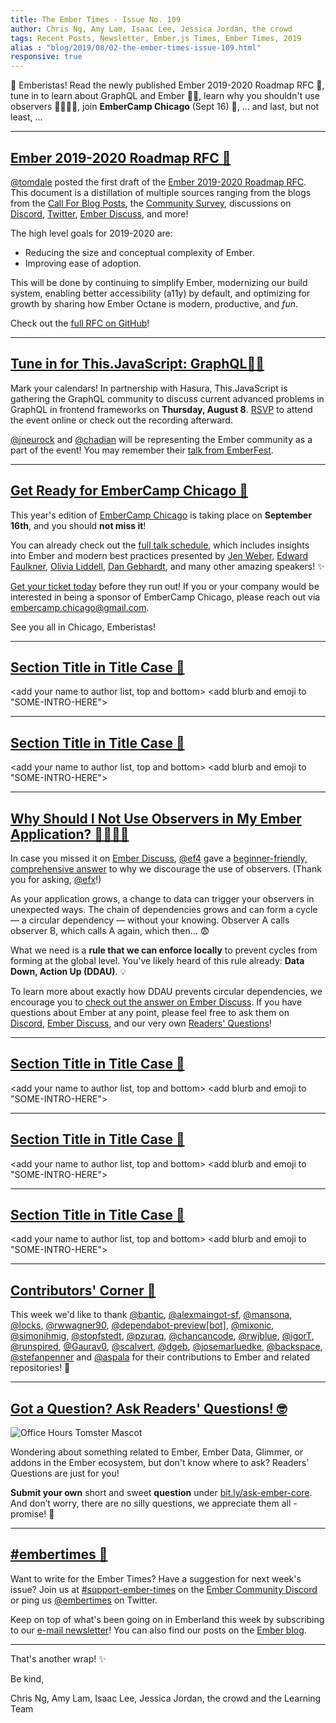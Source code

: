 ```yaml
---
title: The Ember Times - Issue No. 109
author: Chris Ng, Amy Lam, Isaac Lee, Jessica Jordan, the crowd
tags: Recent Posts, Newsletter, Ember.js Times, Ember Times, 2019
alias : "blog/2019/08/02-the-ember-times-issue-109.html"
responsive: true
---
```


🙌 Emberistas!
Read the newly published Ember 2019-2020 Roadmap RFC 🐹,
tune in to learn about GraphQL and Ember 👨‍💻,
learn why you shouldn't use observers 🙋‍♀️🙋‍♂️,
join **EmberCamp Chicago** (Sept 16) 🍕,
...
and last, but not least,
...
<SOME-INTRO-HERE-TO-KEEP-THEM-SUBSCRIBERS-READING>

---

## [Ember 2019-2020 Roadmap RFC 🐹](https://twitter.com/tomdale/status/1155909868907311110)

[@tomdale](https://github.com/tomdale) posted the first draft of the [Ember 2019-2020 Roadmap RFC](https://github.com/emberjs/rfcs/pull/519). This document is a distillation of multiple sources ranging from the blogs from the [Call For Blog Posts](https://blog.emberjs.com/2019/05/20/ember-2019-roadmap-call-for-posts.html), the [Community Survey](https://emberjs.com/ember-community-survey-2019/), discussions on [Discord](https://discordapp.com/invite/emberjs), [Twitter](https://twitter.com/hashtag/emberjs2019), [Ember Discuss](https://discuss.emberjs.com/), and more!

The high level goals for 2019-2020 are:
* Reducing the size and conceptual complexity of Ember.
* Improving ease of adoption.

This will be done by continuing to simplify Ember, modernizing our build system, enabling better accessibility (a11y) by default, and optimizing for growth by sharing how Ember Octane is modern, productive, and _fun_.

Check out the [full RFC on GitHub](https://github.com/emberjs/rfcs/pull/519)!

---

## [Tune in for This.JavaScript: GraphQL👨‍💻](https://www.thisdot.co/events/graphql-contributor-days-frameworks-edition)

 Mark your calendars! In partnership with Hasura, This.JavaScript is gathering the GraphQL community to discuss current advanced problems in GraphQL in frontend frameworks on **Thursday, August 8**. [RSVP](https://www.thisdot.co/events/graphql-contributor-days-frameworks-edition) to attend the event online or check out the recording afterward.

 [@jneurock](https://github.com/jneurock) and [@chadian](https://github.com/chadian) will be representing the Ember community as a part of the event! You may remember their [talk from EmberFest](https://www.youtube.com/watch?v=kgfBexYbM68).

---

## [Get Ready for EmberCamp Chicago 🍕](http://embercamp.com/)

This year's edition of [EmberCamp Chicago](http://embercamp.com/) is taking place on **September 16th**, and you should **not miss it**!

You can already check out the [full talk schedule](http://embercamp.com/speakers), which includes insights into Ember and modern best practices presented by [Jen Weber](https://twitter.com/jwwweber), [Edward Faulkner](https://twitter.com/eaf4), [Olivia Liddell](https://twitter.com/oliravi), [Dan Gebhardt](https://twitter.com/dgeb), and many other amazing speakers! ✨

[Get your ticket today](https://www.eventbrite.com/e/embercamp-chicago-2019-registration-63595006376) before they run out! If you or your company would be interested in being a sponsor of EmberCamp Chicago, please reach out via [embercamp.chicago@gmail.com](mailto:embercamp.chicago@gmail.com).

See you all in Chicago, Emberistas!


---

## [Section Title in Title Case 🐹](#section-url)
<change section title emoji>
<consider adding some bold to your paragraph>

<add your name to author list, top and bottom>
<add blurb and emoji to "SOME-INTRO-HERE">

---

## [Section Title in Title Case 🐹](#section-url)
<change section title emoji>
<consider adding some bold to your paragraph>

<add your name to author list, top and bottom>
<add blurb and emoji to "SOME-INTRO-HERE">

---

## [Why Should I Not Use Observers in My Ember Application? 🙋‍♀️🙋‍♂️](https://discuss.emberjs.com/t/why-should-i-not-use-observers-in-my-ember-application/16868/3)

In case you missed it on [Ember Discuss](https://discuss.emberjs.com/), [@ef4](https://github.com/ef4) gave a [beginner-friendly, comprehensive answer](https://discuss.emberjs.com/t/why-should-i-not-use-observers-in-my-ember-application/16868/3) to why we discourage the use of observers. (Thank you for asking, [@efx](https://github.com/efx)!)

As your application grows, a change to data can trigger your observers in unexpected ways. The chain of dependencies grows and can form a cycle — a circular dependency — without your knowing. Observer A calls observer B, which calls A again, which then... 😨

What we need is a **rule that we can enforce locally** to prevent cycles from forming at the global level. You've likely heard of this rule already: **Data Down, Action Up (DDAU)**. 💡

To learn more about exactly how DDAU prevents circular dependencies, we encourage you to [check out the answer on Ember Discuss](https://discuss.emberjs.com/t/why-should-i-not-use-observers-in-my-ember-application/16868/3). If you have questions about Ember at any point, please feel free to ask them on [Discord](https://discordapp.com/invite/zT3asNS), [Ember Discuss](https://discuss.emberjs.com/), and our very own [Readers' Questions](https://docs.google.com/forms/d/e/1FAIpQLScqu7Lw_9cIkRtAiXKitgkAo4xX_pV1pdCfMJgIr6Py1V-9Og/viewform)!

---

## [Section Title in Title Case 🐹](#section-url)
<change section title emoji>
<consider adding some bold to your paragraph>

<add your name to author list, top and bottom>
<add blurb and emoji to "SOME-INTRO-HERE">

---

## [Section Title in Title Case 🐹](#section-url)
<change section title emoji>
<consider adding some bold to your paragraph>

<add your name to author list, top and bottom>
<add blurb and emoji to "SOME-INTRO-HERE">

---

## [Section Title in Title Case 🐹](#section-url)
<change section title emoji>
<consider adding some bold to your paragraph>

<add your name to author list, top and bottom>
<add blurb and emoji to "SOME-INTRO-HERE">

---

## [Contributors' Corner 👏](https://guides.emberjs.com/release/contributing/repositories/)

<p>This week we'd like to thank <a href="https://github.com/bantic" target="gh-user">@bantic</a>, <a href="https://github.com/alexmaingot-sf" target="gh-user">@alexmaingot-sf</a>, <a href="https://github.com/mansona" target="gh-user">@mansona</a>, <a href="https://github.com/locks" target="gh-user">@locks</a>, <a href="https://github.com/rwwagner90" target="gh-user">@rwwagner90</a>, <a href="https://github.com/apps/dependabot-preview" target="gh-user">@dependabot-preview[bot]</a>, <a href="https://github.com/mixonic" target="gh-user">@mixonic</a>, <a href="https://github.com/simonihmig" target="gh-user">@simonihmig</a>, <a href="https://github.com/stopfstedt" target="gh-user">@stopfstedt</a>, <a href="https://github.com/pzuraq" target="gh-user">@pzuraq</a>, <a href="https://github.com/chancancode" target="gh-user">@chancancode</a>, <a href="https://github.com/rwjblue" target="gh-user">@rwjblue</a>, <a href="https://github.com/igorT" target="gh-user">@igorT</a>, <a href="https://github.com/runspired" target="gh-user">@runspired</a>, <a href="https://github.com/Gaurav0" target="gh-user">@Gaurav0</a>, <a href="https://github.com/scalvert" target="gh-user">@scalvert</a>, <a href="https://github.com/dgeb" target="gh-user">@dgeb</a>, <a href="https://github.com/josemarluedke" target="gh-user">@josemarluedke</a>, <a href="https://github.com/backspace" target="gh-user">@backspace</a>, <a href="https://github.com/stefanpenner" target="gh-user">@stefanpenner</a> and <a href="https://github.com/aspala" target="gh-user">@aspala</a> for their contributions to Ember and related repositories! 💖</p>

---

## [Got a Question? Ask Readers' Questions! 🤓](https://docs.google.com/forms/d/e/1FAIpQLScqu7Lw_9cIkRtAiXKitgkAo4xX_pV1pdCfMJgIr6Py1V-9Og/viewform)

<div class="blog-row">
  <img class="float-right small transparent padded" alt="Office Hours Tomster Mascot" title="Readers' Questions" src="/images/tomsters/officehours.png" />

  <p>Wondering about something related to Ember, Ember Data, Glimmer, or addons in the Ember ecosystem, but don't know where to ask? Readers’ Questions are just for you!</p>

<p><strong>Submit your own</strong> short and sweet <strong>question</strong> under <a href="https://bit.ly/ask-ember-core" target="rq">bit.ly/ask-ember-core</a>. And don’t worry, there are no silly questions, we appreciate them all - promise! 🤞</p>

</div>

---

## [#embertimes 📰](https://blog.emberjs.com/tags/newsletter.html)

Want to write for the Ember Times? Have a suggestion for next week's issue? Join us at [#support-ember-times](https://discordapp.com/channels/480462759797063690/485450546887786506) on the [Ember Community Discord](https://discordapp.com/invite/zT3asNS) or ping us [@embertimes](https://twitter.com/embertimes) on Twitter.

Keep on top of what's been going on in Emberland this week by subscribing to our [e-mail newsletter](https://the-emberjs-times.ongoodbits.com/)! You can also find our posts on the [Ember blog](https://emberjs.com/blog/tags/newsletter.html).

---

That's another wrap! ✨

Be kind,

Chris Ng, Amy Lam, Isaac Lee, Jessica Jordan, the crowd and the Learning Team
